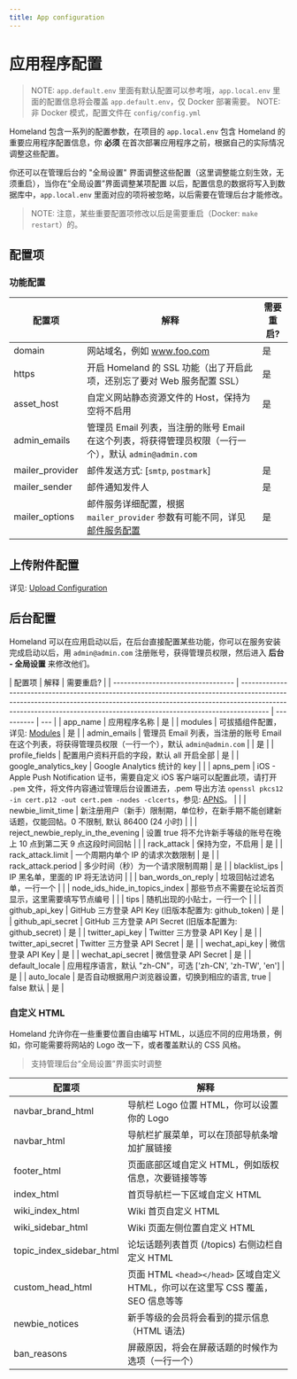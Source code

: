 ```yaml
---
title: App configuration
---
```


# 应用程序配置

> NOTE: `app.default.env` 里面有默认配置可以参考哦，`app.local.env` 里面的配置信息将会覆盖 `app.default.env`，仅 Docker 部署需要。
> NOTE: 非 Docker 模式，配置文件在 `config/config.yml`

Homeland 包含一系列的配置参数，在项目的 `app.local.env` 包含 Homeland 的重要应用程序配置信息，你 **必须** 在首次部署应用程序之前，根据自己的实际情况调整这些配置。

你还可以在管理后台的 "全局设置" 界面调整这些配置（这里调整能立刻生效，无须重启），当你在“全局设置”界面调整某项配置
以后，配置信息的数据将写入到数据库中，`app.local.env` 里面对应的项将被忽略，以后需要在管理后台才能修改。

> NOTE: 注意，某些重要配置项修改以后是需要重启（Docker: `make restart`）的。

## 配置项

### 功能配置

| 配置项          | 解释                                                                                                     | 需要重启? |
| --------------- | -------------------------------------------------------------------------------------------------------- | --------- |
| domain          | 网站域名，例如 www.foo.com                                                                               | 是        |
| https           | 开启 Homeland 的 SSL 功能（出了开启此项，还别忘了要对 Web 服务配置 SSL）                                 | 是        |
| asset_host      | 自定义网站静态资源文件的 Host，保持为空将不启用                                                          | 是        |
| admin_emails    | 管理员 Email 列表，当注册的账号 Email 在这个列表，将获得管理员权限（一行一个），默认 `admin@admin.com`   |           |
| mailer_provider | 邮件发送方式: [`smtp`, `postmark`]                                                                       | 是        |
| mailer_sender   | 邮件通知发件人                                                                                           | 是        |
| mailer_options  | 邮件服务详细配置，根据 `mailer_provider` 参数有可能不同，详见 [邮件服务配置](/docs/configuration/mailer) | 是        |

## 上传附件配置

详见: [Upload Configuration](/docs/configuration/upload)

## 后台配置

Homeland 可以在应用启动以后，在后台直接配置某些功能，你可以在服务安装完成启动以后，用 `admin@admin.com` 注册账号，获得管理员权限，然后进入 **后台 - 全局设置** 来修改他们。

| 配置项                             | 解释                                                                                                                                                                                                                                               | 需要重启?  |
| ---------------------------------- | -------------------------------------------------------------------------------------------------------------------------------------------------------------------------------------------------------------------------------------------------- | ---------- | --- |
| app_name                           | 应用程序名称                                                                                                                                                                                                                                       | 是         |
| modules                            | 可拔插组件配置，详见: [Modules](/docs/configuration/modules)                                                                                                                                                                                       | 是         |
| admin_emails                       | 管理员 Email 列表，当注册的账号 Email 在这个列表，将获得管理员权限（一行一个），默认 `admin@admin.com`                                                                                                                                             |            | 是  |
| profile_fields                     | 配置用户资料开启的字段，默认 all 开启全部                                                                                                                                                                                                          | 是         |
| google_analytics_key               | Google Analytics 统计的 key                                                                                                                                                                                                                        |            |
| apns_pem                           | iOS - Apple Push Notification 证书，需要自定义 iOS 客户端可以配置此项，请打开 `.pem` 文件，将文件内容通过管理后台设置进去，.pem 导出方法 `openssl pkcs12 -in cert.p12 -out cert.pem -nodes -clcerts`，参见: [APNS](https://github.com/jpoz/APNS)。 |            |
| newbie_limit_time                  | 新注册用户（新手）限制期，单位秒，在新手期不能创建新话题，仅能回帖。0 不限制, 默认 86400 (24 小时)                                                                                                                                                 |            |
| reject_newbie_reply_in_the_evening | 设置 true 将不允许新手等级的账号在晚上 10 点到第二天 9 点这段时间回帖                                                                                                                                                                              |            |
| rack_attack                        | 保持为空，不启用                                                                                                                                                                                                                                   | 是         |
| rack_attack.limit                  | 一个周期内单个 IP 的请求次数限制                                                                                                                                                                                                                   | 是         |
| rack_attack.period                 | 多少时间（秒）为一个请求限制周期                                                                                                                                                                                                                   | 是         |
| blacklist_ips                      | IP 黑名单，里面的 IP 将无法访问                                                                                                                                                                                                                    |            |
| ban_words_on_reply                 | 垃圾回帖过滤名单，一行一个                                                                                                                                                                                                                         |            |
| node_ids_hide_in_topics_index      | 那些节点不需要在论坛首页显示，这里需要填写节点编号                                                                                                                                                                                                 |            |
| tips                               | 随机出现的小贴士，一行一个                                                                                                                                                                                                                         |            |
| github_api_key                     | GitHub 三方登录 API Key (旧版本配置为: github_token)                                                                                                                                                                                               | 是         |
| github_api_secret                  | GitHub 三方登录 API Secret (旧版本配置为: github_secret)                                                                                                                                                                                           | 是         |
| twitter_api_key                    | Twitter 三方登录 API Key                                                                                                                                                                                                                           | 是         |
| twitter_api_secret                 | Twitter 三方登录 API Secret                                                                                                                                                                                                                        | 是         |
| wechat_api_key                     | 微信登录 API Key                                                                                                                                                                                                                                   | 是         |
| wechat_api_secret                  | 微信登录 API Secret                                                                                                                                                                                                                                | 是         |
| default_locale                     | 应用程序语言，默认 "zh-CN"，可选 ['zh-CN', 'zh-TW', 'en']                                                                                                                                                                                          | 是         |
| auto_locale                        | 是否自动根据用户浏览器设置，切换到相应的语言, true                                                                                                                                                                                                 | false 默认 | 是  |

### 自定义 HTML

Homeland 允许你在一些重要位置自由编写 HTML，以适应不同的应用场景，例如，你可能需要将网站的 Logo 改一下，或者覆盖默认的 CSS 风格。

> 支持管理后台“全局设置”界面实时调整

| 配置项                   | 解释                                                                             |
| ------------------------ | -------------------------------------------------------------------------------- |
| navbar_brand_html        | 导航栏 Logo 位置 HTML，你可以设置你的 Logo                                       |
| navbar_html              | 导航栏扩展菜单，可以在顶部导航条增加扩展链接                                     |
| footer_html              | 页面底部区域自定义 HTML，例如版权信息，次要链接等等                              |
| index_html               | 首页导航栏一下区域自定义 HTML                                                    |
| wiki_index_html          | Wiki 首页自定义 HTML                                                             |
| wiki_sidebar_html        | Wiki 页面左侧位置自定义 HTML                                                     |
| topic_index_sidebar_html | 论坛话题列表首页 (/topics) 右侧边栏自定义 HTML                                   |
| custom_head_html         | 页面 HTML `<head></head>` 区域自定义 HTML，你可以在这里写 CSS 覆盖，SEO 信息等等 |
| newbie_notices           | 新手等级的会员将会看到的提示信息（HTML 语法)                                     |
| ban_reasons              | 屏蔽原因，将会在屏蔽话题的时候作为选项（一行一个）                               |
